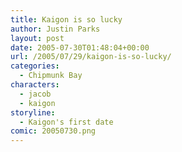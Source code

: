 ```yaml
---
title: Kaigon is so lucky
author: Justin Parks
layout: post
date: 2005-07-30T01:48:04+00:00
url: /2005/07/29/kaigon-is-so-lucky/
categories:
  - Chipmunk Bay
characters:
  - jacob
  - kaigon
storyline:
  - Kaigon's first date
comic: 20050730.png 
---
```

